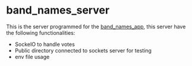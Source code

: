 # band_names_server

This is the server programmed for the [band_names_app](https://github.com/mangelsr/band_names_app), this server have the following functionalities:

* SockeIO to handle votes
* Public directory connected to sockets server for testing
* env file usage